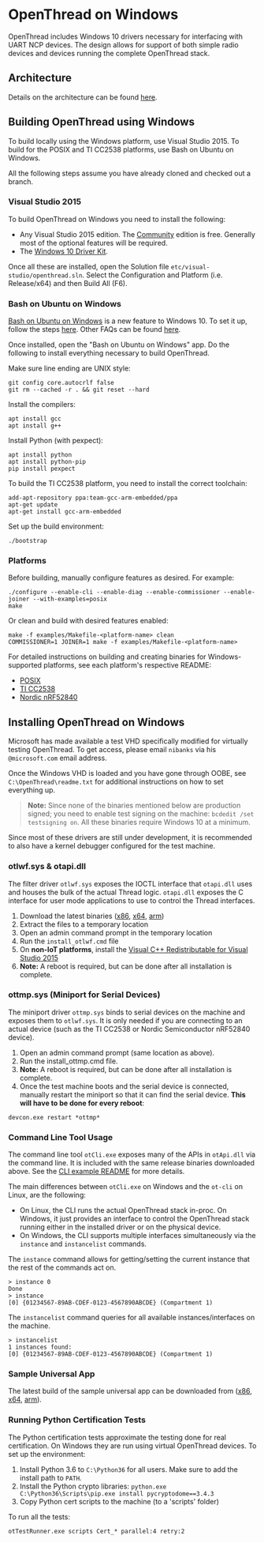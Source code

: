 # OpenThread on Windows #

OpenThread includes Windows 10 drivers necessary for interfacing with UART NCP devices. The design allows for support of both simple radio devices and devices running the complete OpenThread stack.

## Architecture ##

Details on the architecture can be found [here](https://openthread.io/platforms/windows10).

## Building OpenThread using Windows

To build locally using the Windows platform, use Visual Studio 2015. To build for the POSIX and TI CC2538 platforms, use Bash on Ubuntu on Windows.

All the following steps assume you have already cloned and checked out a branch.

### Visual Studio 2015

To build OpenThread on Windows you need to install the following:

*  Any Visual Studio 2015 edition. The [Community](https://www.microsoft.com/en-us/download/details.aspx?id=48146) edition is free. Generally most of the optional features will be required.
*  The [Windows 10 Driver Kit](https://go.microsoft.com/fwlink/p/?LinkId=526733).

Once all these are installed, open the Solution file `etc/visual-studio/openthread.sln`. Select the Configuration and Platform (i.e. Release/x64) and then Build All (F6).

### Bash on Ubuntu on Windows

[Bash on Ubuntu on Windows](https://msdn.microsoft.com/en-us/commandline/wsl/about) is a new feature to Windows 10. To set it up, follow the steps [here](https://msdn.microsoft.com/commandline/wsl/install_guide). Other FAQs can be found [here](https://msdn.microsoft.com/en-us/commandline/wsl/faq).

Once installed, open the "Bash on Ubuntu on Windows" app. Do the following to install everything necessary to build OpenThread.

Make sure line ending are UNIX style:

```
git config core.autocrlf false
git rm --cached -r . && git reset --hard
```

Install the compilers:

```
apt install gcc
apt install g++
```

Install Python (with pexpect):

```
apt install python
apt install python-pip
pip install pexpect
```

To build the TI CC2538 platform, you need to install the correct toolchain:

```
add-apt-repository ppa:team-gcc-arm-embedded/ppa
apt-get update
apt-get install gcc-arm-embedded
```

Set up the build environment:

```
./bootstrap
```

### Platforms

Before building, manually configure features as desired. For example:

```
./configure --enable-cli --enable-diag --enable-commissioner --enable-joiner --with-examples=posix
make
```

Or clean and build with desired features enabled:

```
make -f examples/Makefile-<platform-name> clean
COMMISSIONER=1 JOINER=1 make -f examples/Makefile-<platform-name>
```

For detailed instructions on building and creating binaries for Windows-supported platforms, see each platform's respective README:

* [POSIX](https://github.com/openthread/openthread/tree/master/examples/platforms/posix)
* [TI CC2538](https://github.com/openthread/openthread/tree/master/examples/platforms/cc2538)
* [Nordic nRF52840](https://github.com/openthread/openthread/tree/master/examples/platforms/nrf52840)

## Installing OpenThread on Windows

Microsoft has made available a test VHD specifically modified for virtually testing OpenThread. To get access, please email `nibanks` via his `@microsoft.com` email address.

Once the Windows VHD is loaded and you have gone through OOBE, see `C:\OpenThread\readme.txt` for additional instructions on how to set everything up.

> **Note:** Since none of the binaries mentioned below are production signed; you need to enable test signing on the machine: `bcdedit /set testsigning on`.  All these binaries require Windows 10 at a minimum.

Since most of these drivers are still under development, it is recommended to also have a kernel debugger configured for the test machine.

### otlwf.sys & otapi.dll

The filter driver `otlwf.sys` exposes the IOCTL interface that `otapi.dll` uses and houses the bulk of the actual Thread logic. `otapi.dll` exposes the C interface for user mode applications to use to control the Thread interfaces.

1. Download the latest binaries ([x86](https://ci.appveyor.com/api/projects/jwhui/openthread/artifacts/release.zip?job=Platform%3A+x86), [x64](https://ci.appveyor.com/api/projects/jwhui/openthread/artifacts/release.zip?job=Platform%3A+x64), [arm](https://ci.appveyor.com/api/projects/jwhui/openthread/artifacts/release.zip?job=Platform%3A+arm))
1. Extract the files to a temporary location
1. Open an admin command prompt in the temporary location
1. Run the `install_otlwf.cmd` file
1. On **non-IoT platforms**, install the [Visual C++ Redistributable for Visual Studio 2015](https://www.microsoft.com/en-us/download/details.aspx?id=48145)
1. **Note:** A reboot is required, but can be done after all installation is complete.

### ottmp.sys (Miniport for Serial Devices)

The miniport driver `ottmp.sys` binds to serial devices on the machine and exposes them to `otlwf.sys`. It is only needed if you are connecting to an actual device (such as the TI CC2538 or Nordic Semiconductor nRF52840 device).

1. Open an admin command prompt (same location as above).
1. Run the install_ottmp.cmd file.
1. **Note:** A reboot is required, but can be done after all installation is complete.
1. Once the test machine boots and the serial device is connected, manually restart the miniport so that it can find the serial device. **This will have to be done for every reboot**:
```
devcon.exe restart *ottmp*
```

### Command Line Tool Usage

The command line tool `otCli.exe` exposes many of the APIs in `otApi.dll` via the command line. It is included with the same release binaries downloaded above. See the [CLI example README](https://github.com/openthread/openthread/blob/master/examples/apps/cli/README.md) for more details.

The main differences between `otCli.exe` on Windows and the `ot-cli` on Linux, are the following:

*  On Linux, the CLI runs the actual OpenThread stack in-proc. On Windows, it just provides an interface to control the OpenThread stack running either in the installed driver or on the physical device.
*  On Windows, the CLI supports multiple interfaces simultaneously via the `instance` and `instancelist` commands.

The `instance` command allows for getting/setting the current instance that the rest of the commands act on.

```
> instance 0
Done
> instance
[0] {01234567-89AB-CDEF-0123-4567890ABCDE} (Compartment 1)
```

The `instancelist` command queries for all available instances/interfaces on the machine.

```
> instancelist
1 instances found:
[0] {01234567-89AB-CDEF-0123-4567890ABCDE} (Compartment 1)
```

### Sample Universal App

The latest build of the sample universal app can be downloaded from ([x86](https://ci.appveyor.com/api/projects/jwhui/openthread/artifacts/build/bin/app.zip?job=Platform%3A+x86), [x64](https://ci.appveyor.com/api/projects/jwhui/openthread/artifacts/build/bin/app.zip?job=Platform%3A+x64), [arm](https://ci.appveyor.com/api/projects/jwhui/openthread/artifacts/build/bin/app.zip?job=Platform%3A+arm)).

### Running Python Certification Tests

The Python certification tests approximate the testing done for real certification. On Windows they are run using virtual OpenThread devices. To set up the environment:

1. Install Python 3.6 to `C:\Python36` for all users. Make sure to add the install path to `PATH`.
1. Install the Python crypto libraries: `python.exe C:\Python36\Scripts\pip.exe install pycryptodome==3.4.3`
1. Copy Python cert scripts to the machine (to a 'scripts' folder)

To run all the tests:

```
otTestRunner.exe scripts Cert_* parallel:4 retry:2
```